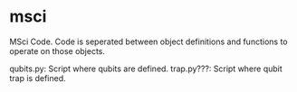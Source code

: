 # msci
MSci Code. Code is seperated between object definitions and functions to operate on those objects.

qubits.py: Script where qubits are defined.
trap.py???: Script where qubit trap is defined.
